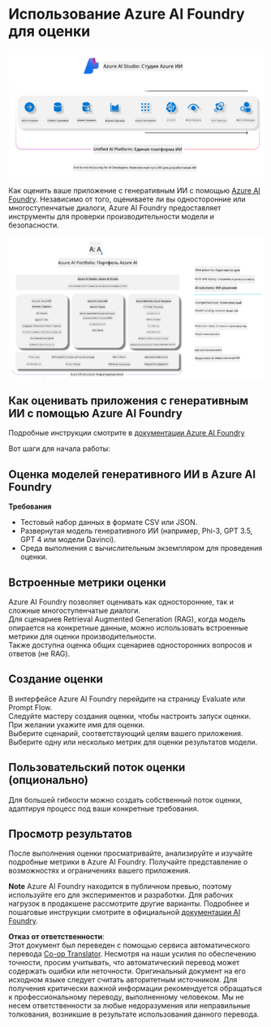 <!--
CO_OP_TRANSLATOR_METADATA:
{
  "original_hash": "7b4235159486df4000e16b7b46ddfec3",
  "translation_date": "2025-07-16T22:28:31+00:00",
  "source_file": "md/01.Introduction/05/AIFoundry.md",
  "language_code": "ru"
}
-->
# **Использование Azure AI Foundry для оценки**

![aistudo](../../../../../translated_images/AIFoundry.9e0b513e999a1c5aa227e4c7028b5ff9a6cb712e6613c696705445ee4ca8f35d.ru.png)

Как оценить ваше приложение с генеративным ИИ с помощью [Azure AI Foundry](https://ai.azure.com?WT.mc_id=aiml-138114-kinfeylo). Независимо от того, оцениваете ли вы односторонние или многоступенчатые диалоги, Azure AI Foundry предоставляет инструменты для проверки производительности модели и безопасности.

![aistudo](../../../../../translated_images/AIPortfolio.69da59a8e1eaa70f2bab1836c11a69fc97e59f1b1b4154ce5e58bc589d278047.ru.png)

## Как оценивать приложения с генеративным ИИ с помощью Azure AI Foundry  
Подробные инструкции смотрите в [документации Azure AI Foundry](https://learn.microsoft.com/azure/ai-studio/how-to/evaluate-generative-ai-app?WT.mc_id=aiml-138114-kinfeylo)

Вот шаги для начала работы:

## Оценка моделей генеративного ИИ в Azure AI Foundry

**Требования**

- Тестовый набор данных в формате CSV или JSON.  
- Развернутая модель генеративного ИИ (например, Phi-3, GPT 3.5, GPT 4 или модели Davinci).  
- Среда выполнения с вычислительным экземпляром для проведения оценки.

## Встроенные метрики оценки

Azure AI Foundry позволяет оценивать как односторонние, так и сложные многоступенчатые диалоги.  
Для сценариев Retrieval Augmented Generation (RAG), когда модель опирается на конкретные данные, можно использовать встроенные метрики для оценки производительности.  
Также доступна оценка общих сценариев односторонних вопросов и ответов (не RAG).

## Создание оценки

В интерфейсе Azure AI Foundry перейдите на страницу Evaluate или Prompt Flow.  
Следуйте мастеру создания оценки, чтобы настроить запуск оценки. При желании укажите имя для оценки.  
Выберите сценарий, соответствующий целям вашего приложения.  
Выберите одну или несколько метрик для оценки результатов модели.

## Пользовательский поток оценки (опционально)

Для большей гибкости можно создать собственный поток оценки, адаптируя процесс под ваши конкретные требования.

## Просмотр результатов

После выполнения оценки просматривайте, анализируйте и изучайте подробные метрики в Azure AI Foundry. Получайте представление о возможностях и ограничениях вашего приложения.

**Note** Azure AI Foundry находится в публичном превью, поэтому используйте его для экспериментов и разработки. Для рабочих нагрузок в продакшене рассмотрите другие варианты. Подробнее и пошаговые инструкции смотрите в официальной [документации AI Foundry](https://learn.microsoft.com/azure/ai-studio/?WT.mc_id=aiml-138114-kinfeylo).

**Отказ от ответственности**:  
Этот документ был переведен с помощью сервиса автоматического перевода [Co-op Translator](https://github.com/Azure/co-op-translator). Несмотря на наши усилия по обеспечению точности, просим учитывать, что автоматический перевод может содержать ошибки или неточности. Оригинальный документ на его исходном языке следует считать авторитетным источником. Для получения критически важной информации рекомендуется обращаться к профессиональному переводу, выполненному человеком. Мы не несем ответственности за любые недоразумения или неправильные толкования, возникшие в результате использования данного перевода.